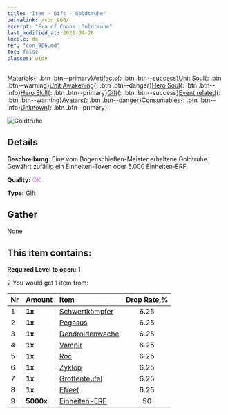 ```yaml
---
title: "Item - Gift - Goldtruhe"
permalink: /con_966/
excerpt: "Era of Chaos  Goldtruhe"
last_modified_at: 2021-04-28
locale: de
ref: "con_966.md"
toc: false
classes: wide
---
```

 [Materials](/ItemsDE/){: .btn .btn--primary}[Artifacts](/ItemsDE/Artifacts/){: .btn .btn--success}[Unit Soul](/ItemsDE/UnitSoul/){: .btn .btn--warning}[Unit Awakening](/ItemsDE/UnitAwakening/){: .btn .btn--danger}[Hero Soul](/ItemsDE/HeroSoul/){: .btn .btn--info}[Hero Skill](/ItemsDE/HeroSkill/){: .btn .btn--primary}[Gift](/ItemsDE/Gift/){: .btn .btn--success}[Event related](/ItemsDE/Events/){: .btn .btn--warning}[Avatars](/ItemsDE/Avatars/){: .btn .btn--danger}[Consumables](/ItemsDE/Consumables/){: .btn .btn--info}[Unknown](/ItemsDE/Unknown/){: .btn .btn--primary}

 ![Goldtruhe](/images/t/i_50003.png)

## Details
 **Beschreibung:** Eine vom Bogenschießen-Meister erhaltene Goldtruhe. Gewährt zufällig ein Einheiten-Token oder 5.000 Einheiten-ERF.

 **Quality:** <span style="color: #DA70D6">OK</span>

 **Type:** Gift

## Gather

  None

## This item contains:

 **Required Level to open:** 1

 2 You would get **1** item  from:

  | Nr | Amount |     Item    | Drop Rate,% |
  |:---|:-------|:------------|:---------:|
  | 1 |  **1x** | [Schwertkämpfer](/ItemsDE/unt_193/) | 6.25 | 
  | 2 |  **1x** | [Pegasus](/ItemsDE/unt_202/) | 6.25 | 
  | 3 |  **1x** | [Dendroidenwache](/ItemsDE/unt_203/) | 6.25 | 
  | 4 |  **1x** | [Vampir](/ItemsDE/unt_211/) | 6.25 | 
  | 5 |  **1x** | [Roc](/ItemsDE/unt_221/) | 6.25 | 
  | 6 |  **1x** | [Zyklop](/ItemsDE/unt_222/) | 6.25 | 
  | 7 |  **1x** | [Grottenteufel](/ItemsDE/unt_230/) | 6.25 | 
  | 8 |  **1x** | [Efreet](/ItemsDE/unt_231/) | 6.25 | 
  | 9 |  **5000x** | [Einheiten-ERF](/ItemsDE/con_902/) | 50 | 
